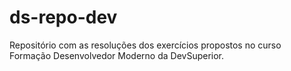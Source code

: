 # ds-repo-dev
Repositório com as resoluções dos exercícios propostos no curso Formação Desenvolvedor Moderno da DevSuperior.
